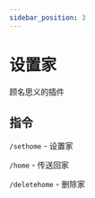 ```yaml
---
sidebar_position: 3
---
```


# 设置家

顾名思义的插件

## 指令

`/sethome` - 设置家

`/home` - 传送回家

`/deletehome` - 删除家